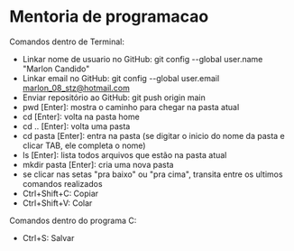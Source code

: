 # Mentoria de programacao

Comandos dentro de Terminal:
- Linkar nome de usuario no GitHub: git config --global user.name "Marlon Candido"
- Linkar email no GitHub: git config --global user.email marlon_08_stz@hotmail.com
- Enviar repositório ao GitHub: git push origin main
- pwd [Enter]: mostra o caminho para chegar na pasta atual
- cd [Enter]: volta na pasta home
- cd .. [Enter]: volta uma pasta
- cd pasta [Enter]: entra na pasta (se digitar o inicio do nome da pasta e clicar TAB, ele completa o nome)
- ls [Enter]: lista todos arquivos que estão na pasta atual
- mkdir pasta [Enter]: cria uma nova pasta
- se clicar nas setas "pra baixo" ou "pra cima", transita entre os ultimos comandos realizados
- Ctrl+Shift+C: Copiar
- Ctrl+Shift+V: Colar

Comandos dentro do programa C:
- Ctrl+S: Salvar